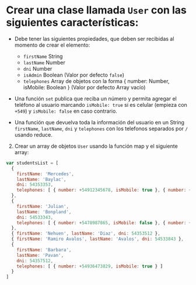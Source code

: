 # Crear una clase llamada `User` con las siguientes características:

- Debe tener las siguientes propiedades, que deben ser recibidas al momento de crear el elemento: 
  * `firstName` String
  * `lastName` Number
  * `dni` Number
  * `isAdmin` Boolean (Valor por defecto `false`)
  * `telephones` Array de objetos con la forma { number: Number, isMobile: Boolean } (Valor por defecto Array vacío)

- Una función `set` publica que reciba un número y permita agregar el teléfono al usuario marcando `isMobile: true` si es celular (empieza con `+549`) y `isMobile: false` en caso contrario.

- Una función que devuelva toda la información del usuario en un String `firstName`, `lastName`, `dni` y `telephones` con los telefonos separados por ` / ` usando reduce.

2. Crear un array de objetos `User` usando la función map y el siguiente array:

```js
var studentsList = [
  {
    firstName: 'Mercedes',
    lastName: 'Baylac',
    dni: 54353353,
    telephones: [ { number: +54912345678, isMobile: true }, { number: +54987654321, isMobile: true } ]
  },
  {
    firstName: 'Julian',
    lastName: 'Bonpland',
    dni: 54533343,
    telephones: [ { number: +5478987865, isMobile: false }, { number: +54987654321, isMobile: true } ]
  },
  { firstName: 'Nehuen', lastName: 'Diaz', dni: 54353512 },
  { firstName: 'Ramiro Avalos', lastName: 'Avalos', dni: 54533843 },
  {
    firstName: 'Barbara',
    lastName: 'Pavan',
    dni: 54357512,
    telephones: [ { number: +54936473829, isMobile: true } ]
  }
]
```
